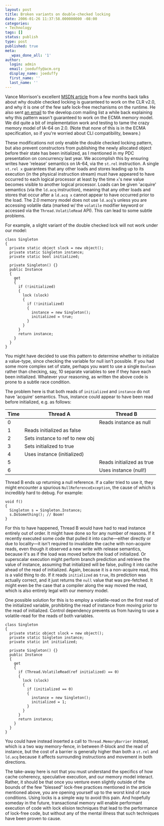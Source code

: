 ```yaml
---
layout: post
title: Broken variants on double-checked locking
date: 2006-01-26 11:37:58.000000000 -08:00
categories:
- Technology
tags: []
status: publish
type: post
published: true
meta:
  _wpas_done_all: '1'
author:
  login: admin
  email: joeduffy@acm.org
  display_name: joeduffy
  first_name: ''
  last_name: ''
---
```

Vance Morrison's excellent [MSDN
article](http://msdn.microsoft.com/msdnmag/issues/05/10/MemoryModels) from a
few months back talks about why double checked locking is guaranteed to work on
the CLR v2.0, and why it is one of the few safe lock-free mechanisms on the
runtime. He also sent [an
email](http://discuss.develop.com/archives/wa.exe?A2=ind0203B&L=DOTNET&P=R375)
to the develop.com mailing list a while back explaining why this pattern wasn't
guaranteed to work on the ECMA memory model. We did quite a bit of
implementation work and testing to tame the crazy memory model of IA-64 on 2.0.
(Note that none of this is in the ECMA specification, so if you're worried
about CLI compatibility, beware.)

These modifications not only enable the double checked locking pattern, but
also prevent constructors from publishing the newly allocated object before
their state has been initialized, as I mentioned in my PDC presentation on
concurrency last year. We accomplish this by ensuring writes have 'release'
semantics on IA-64, via the `st.rel` instruction. A single `st.rel x` guarantees
that any other loads and stores leading up to its execution (in the physical
instruction stream) must have appeared to have occurred to each logical
processor at least by the time `x`'s new value becomes visible to another
logical processor. Loads can be given 'acquire' semantics (via the `ld.acq`
instruction), meaning that any other loads and stores that occur after a
`ld.acq x` cannot appear to have occurred prior to the load. The 2.0 memory
model does not use `ld.acq`'s unless you are accessing volatile data (marked w/
the `volatile` modifier keyword or accessed via the `Thread.VolatileRead` API).
This can lead to some subtle problems.

For example, a slight variant of the double checked lock will not work under
our model:

    class Singleton
    {
      private static object slock = new object();
      private static Singleton instance;
      private static bool initialized;

      private Singleton() {}
      public Instance
      {
        get
        {
          if (!initialized)
          {
            lock (slock)
            {
              if (!initialized)
              {
                instance = new Singleton();
                initialized = true;
              }
            }
          }
          return instance;
        }
      }
    }

You might have decided to use this pattern to determine whether to initialize a
value-type, since checking the variable for null isn't possible. If you had
some more complex set of state, perhaps you want to use a single `Boolean` rather
than checking, say, 10 separate variables to see if they have each been
initialized. Whatever your reasoning, as written the above code is prone to a
subtle race condition.

The problem here is that both reads of `initialized` and `instance` do not have
'acquire' semantics. Thus, instance could appear to have been read before
initialized, e.g. as follows:

| **Time** | **Thread A** | **Thread B** |
-----------|--------------|--------------|
| 0        |                                  | Reads instance as null    |
| 1        | Reads initialized as false       |
| 2        | Sets instance to ref to new obj  |
| 3        | Sets initialized to true         |
| 4        | Uses instance (initialized)      |
| 5        |                                  | Reads initialized as true |
| 6        |                                  | Uses instance (null!)     |

Thread B ends up returning a null reference. If a caller tried to use it, they
might encounter a spurious `NullReferenceException`, the cause of which is
incredibly hard to debug. For example:

    void f()
    {
      Singleton s = Singleton.Instance;
      s.DoSomething(); // Boom!
    }

For this to have happened, Thread B would have had to read instance entirely
out of order. It might have done so for any number of reasons. If it recently
executed some code that pulled it into cache—either directly or due to
locality—it isn't required to invalidate the cache with non-acquire reads,
even though it observed a new write with release semantics, because it's as if
the load was moved before the load of initialized. Or superscalar execution
might perform branch prediction and retrieve the value of instance, assuming
that initialized will be false, pulling it into cache ahead of the read of
initialized. Again, because it is a non-acquire read, this is a valid thing to
do. If it reads `initialized` as `true`, its prediction was actually correct, and
it just returns the `null` value that was pre-fetched. It might even be the case
that a compiler along the way moved the read, which is also entirely legal with
our memory model.

One possible solution for this is to employ a volatile-read on the first read
of the initialized variable, prohibiting the read of instance from moving prior
to the read of initialized. Control dependency prevents us from having to use a
volatile-read for the reads of both variables.

    class Singleton
    {
      private static object slock = new object();
      private static Singleton instance;
      private static int initialized;

      private Singleton() {}
      public Instance
      {
        get
        {
          if (Thread.VolatileRead(ref initialized) == 0)
          {
            lock (slock)
            {
              if (initialized == 0)
              {
                instance = new Singleton();
                initialized = 1;
              }
            }
          }
          return instance;
        }
      }
    }

You could have instead inserted a call to `Thread.MemoryBarrier` instead, which
is a two way memory-fence, in between if-block and the read of instance, but
the cost of a barrier is generally higher than both a `st.rel` and `ld.acq` because
it affects surrounding instructions and movement in both directions.

The take-away here is not that you must understand the specifics of how cache
coherency, speculative execution, and our memory model interact. Rather, it
should be that once you venture even slightly outside of the bounds of the few
"blessed" lock-free practices mentioned in the article mentioned above, you are
opening yourself up to the worst kind of race conditions. Using locks is a
simple way to avoid this pain. And hopefully someday in the future,
transactional memory will enable performant execution of code with lock elision
techniques that lead to the performance of lock-free code, but without any of
the mental illness that such techniques have been proven to cause.

